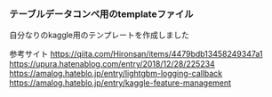 ### テーブルデータコンペ用のtemplateファイル

自分なりのkaggle用のテンプレートを作成しました

参考サイト
https://qiita.com/Hironsan/items/4479bdb13458249347a1
https://upura.hatenablog.com/entry/2018/12/28/225234
https://amalog.hateblo.jp/entry/lightgbm-logging-callback
https://amalog.hateblo.jp/entry/kaggle-feature-management
